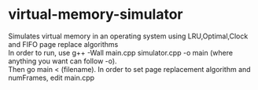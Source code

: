 # virtual-memory-simulator
Simulates virtual memory in an operating system using LRU,Optimal,Clock and FIFO page replace algorithms\
In order to run, use g++ -Wall main.cpp simulator.cpp -o main (where anything you want can follow -o).\
Then go main < (filename). In order to set page replacement algorithm and numFrames, edit main.cpp
